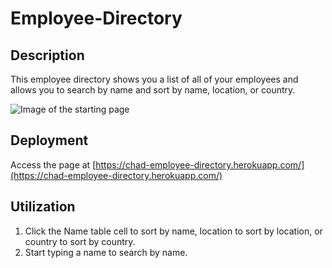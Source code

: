 # Employee-Directory

## Description

This employee directory shows you a list of all of your employees and allows you to search by name and sort by name, location, or country.

![Image of the starting page](https://drive.google.com/file/d/1T6ws-jvBViBGDxGL5JmjV46ObWKNvK2k/view)

## Deployment

Access the page at [https://chad-employee-directory.herokuapp.com/](https://chad-employee-directory.herokuapp.com/)

## Utilization

1. Click the Name table cell to sort by name, location to sort by location, or country to sort by country.
2. Start typing a name to search by name.
